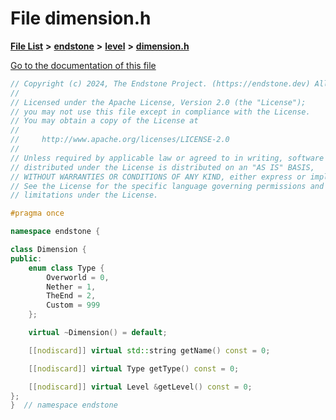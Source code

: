 

# File dimension.h

[**File List**](files.md) **>** [**endstone**](dir_6cf277b678674f97c7a2b6b3b2447b33.md) **>** [**level**](dir_8e239ca1e5fd0d936d66a30330d3a329.md) **>** [**dimension.h**](dimension_8h.md)

[Go to the documentation of this file](dimension_8h.md)


```C++
// Copyright (c) 2024, The Endstone Project. (https://endstone.dev) All Rights Reserved.
//
// Licensed under the Apache License, Version 2.0 (the "License");
// you may not use this file except in compliance with the License.
// You may obtain a copy of the License at
//
//     http://www.apache.org/licenses/LICENSE-2.0
//
// Unless required by applicable law or agreed to in writing, software
// distributed under the License is distributed on an "AS IS" BASIS,
// WITHOUT WARRANTIES OR CONDITIONS OF ANY KIND, either express or implied.
// See the License for the specific language governing permissions and
// limitations under the License.

#pragma once

namespace endstone {

class Dimension {
public:
    enum class Type {
        Overworld = 0,
        Nether = 1,
        TheEnd = 2,
        Custom = 999
    };

    virtual ~Dimension() = default;

    [[nodiscard]] virtual std::string getName() const = 0;

    [[nodiscard]] virtual Type getType() const = 0;

    [[nodiscard]] virtual Level &getLevel() const = 0;
};
}  // namespace endstone
```


